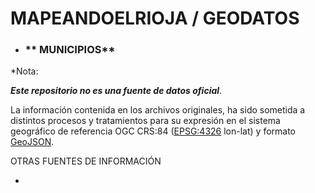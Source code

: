 # MAPEANDOELRIOJA / GEODATOS
* ### ** MUNICIPIOS**

\*Nota:

  **_Este repositorio no es una fuente de datos oficial_**.
  
  La información contenida en los archivos originales, ha sido sometida a distintos procesos y tratamientos para su expresión en el sistema geográfico de referencia OGC CRS:84 ([EPSG:4326](https://epsg.io/4326) lon-lat) y formato [GeoJSON](https://geojson.org/).

  OTRAS FUENTES DE INFORMACIÓN

  * 